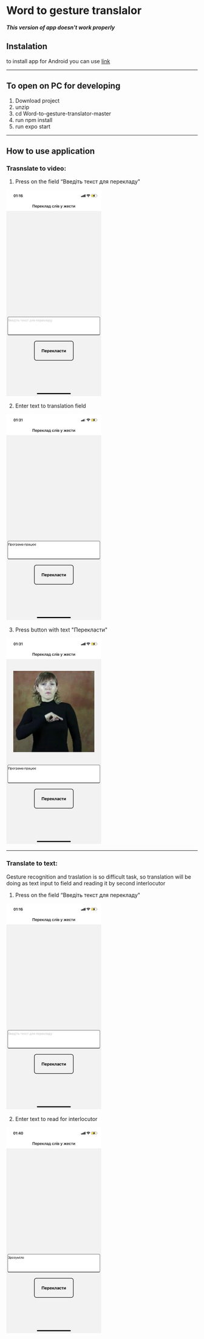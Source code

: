 # Word to gesture translalor


***This version of app doesn't work properly***

## Instalation
to install app for Android you can use 
[link](https://drive.google.com/file/d/1Ig39yK8ravJrV2Qa-bYneLU1T056RN8e/view?usp=sharing)

____

## To open on PC for developing

1.   Download project
2.   unzip
3.   cd Word-to-gesture-translator-master
4.   run npm install
5.   run expo start

____

## How to use application


### Trasnslate to video:

1.   Press on the field “Введіть текст для перекладу"


[<img src="screens/1.jpg" width="250"/>](screens/1.jpg)


2.   Enter text to translation field


[<img src="screens/2.jpg" width="250"/>](screens/2.jpg)


3.   Press button with text "Перекласти"


[<img src="screens/3.jpg" width="250"/>](screens/3.jpg)

____


### Translate to text:

Gesture recognition and traslation is so difficult task, so translation will be doing as text input to field and reading it by second interlocutor

1.   Press on the field “Введіть текст для перекладу"


[<img src="screens/1.jpg" width="250"/>](screens/1.jpg)


2.   Enter text to read for interlocutor


[<img src="screens/4.jpg" width="250"/>](screens/4.jpg)






